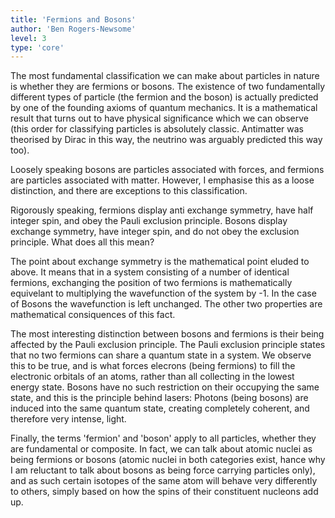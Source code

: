 ```yaml
---
title: 'Fermions and Bosons'
author: 'Ben Rogers-Newsome'
level: 3
type: 'core'
---
```


The most fundamental classification we can make about particles in nature is whether they are fermions or bosons. The existence of two fundamentally different types of particle (the fermion and the boson) is actually predicted by one of the founding axioms of quantum mechanics. It is a mathematical result that turns out to have physical significance which we can observe (this order for classifying particles is absolutely classic. Antimatter was theorised by Dirac in this way, the neutrino was arguably predicted this way too).

Loosely speaking bosons are particles associated with forces, and fermions are particles associated with matter. However, I emphasise this as a loose distinction, and there are exceptions to this classification.

Rigorously speaking, fermions display anti exchange symmetry, have half integer spin, and obey the Pauli exclusion principle. Bosons display exchange symmetry, have integer spin, and do not obey the exclusion principle. What does all this mean?

The point about exchange symmetry is the mathematical point eluded to above. It means that in a system consisting of a number of identical fermions, exchanging the position of two fermions is mathematically equivelant to multiplying the wavefunction of the system by -1. In the case of Bosons the wavefunction is left unchanged. The other two properties are mathematical consiquences of this fact.

The most interesting distinction between bosons and fermions is their being affected by the Pauli exclusion principle. The Pauli exclusion principle states that no two fermions can share a quantum state in a system. We observe this to be true, and is what forces elecrons (being fermions) to fill the electronic orbitals of an atoms, rather than all collecting in the lowest energy state. Bosons have no such restriction on their occupying the same state, and this is the principle behind lasers: Photons (being bosons) are induced into the same quantum state, creating completely coherent, and therefore very intense, light.

Finally, the terms 'fermion' and 'boson' apply to all particles, whether they are fundamental or composite. In fact, we can talk about atomic nuclei as being fermions or bosons (atomic nuclei in both categories exist, hance why I am reluctant to talk about bosons as being force carrying particles only), and as such certain isotopes of the same atom will behave very differently to others, simply based on how the spins of their constituent nucleons add up.
